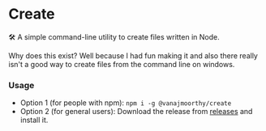# Create

🛠 A simple command-line utility to create files written in Node.

Why does this exist? Well because I had fun making it and also there really isn't a good way to create files from the command line on windows.

### Usage

-   Option 1 (for people with npm): `npm i -g @vanajmoorthy/create`
-   Option 2 (for general users): Download the release from [releases](https://github.com/vanajmoorthy/create/releases) and install it.
